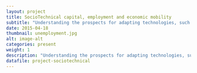 ```yaml
---
layout: project
title: SocioTechnical capital, employment and economic mobility
subtitle: "Understanding the prospects for adapting technologies, such as online labor markets, to build and exploit both personal and impersonal SocioTechnical Capital (e.g., particularly among those with limited social and human capital) requires an understanding of the barriers that will need to be overcome to make such tools beneficial. This project aims to investigate these barriers and seek for ways for technology to mitigate them. This project also investigates existing tools that may be useful to these communities, and we design and implement customized tools to mitigate these barriers as well."
date: 2015-04-18
thumbnail: unemployment.jpg
alt: image-alt
categories: present
weight: 1
description: "Understanding the prospects for adapting technologies, such as online labor markets, to build and exploit both personal and impersonal SocioTechnical Capital (e.g., particularly among those with limited social and human capital) requires an understanding of the barriers that will need to be overcome to make such tools beneficial. This project aims to investigate these barriers and seek for ways for technology to mitigate them. This project also investigates existing tools that may be useful to these communities, and we design and implement customized tools to mitigate these barriers as well."
datafile: project-sociotechnical
---
```

